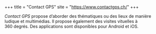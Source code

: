 +++
title = "Contact GPS"
site = "https://www.contactgps.ch/"
+++

*Contact GPS* propose d’aborder des thématiques ou des lieux de manière ludique et multimédias. Il propose également des visites vituelles à 360 degrés. Des applications sont disponibles pour Android et iOS.
